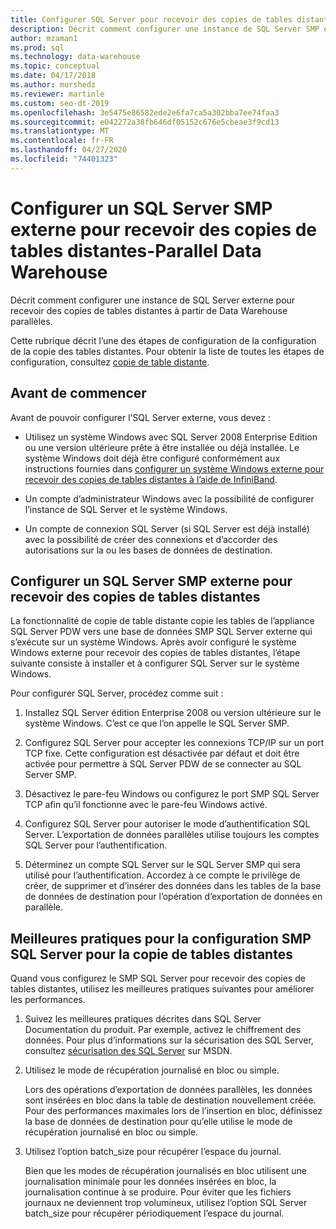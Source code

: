 ```yaml
---
title: Configurer SQL Server pour recevoir des copies de tables distantes
description: Décrit comment configurer une instance de SQL Server SMP externe pour recevoir des copies de tables distantes à partir de Data Warehouse parallèles.
author: mzaman1
ms.prod: sql
ms.technology: data-warehouse
ms.topic: conceptual
ms.date: 04/17/2018
ms.author: murshedz
ms.reviewer: martinle
ms.custom: seo-dt-2019
ms.openlocfilehash: 3e5475e86582ede2e6fa7ca5a302bba7ee74faa3
ms.sourcegitcommit: e042272a38fb646df05152c676e5cbeae3f9cd13
ms.translationtype: MT
ms.contentlocale: fr-FR
ms.lasthandoff: 04/27/2020
ms.locfileid: "74401323"
---
```

# <a name="configure-an-external-smp-sql-server-to-receive-remote-table-copies---parallel-data-warehouse"></a>Configurer un SQL Server SMP externe pour recevoir des copies de tables distantes-Parallel Data Warehouse
Décrit comment configurer une instance de SQL Server externe pour recevoir des copies de tables distantes à partir de Data Warehouse parallèles.  

Cette rubrique décrit l’une des étapes de configuration de la configuration de la copie des tables distantes. Pour obtenir la liste de toutes les étapes de configuration, consultez [copie de table distante](remote-table-copy.md).  
  
## <a name="before-you-begin"></a>Avant de commencer  
Avant de pouvoir configurer l’SQL Server externe, vous devez :  
  
-   Utilisez un système Windows avec SQL Server 2008 Enterprise Edition ou une version ultérieure prête à être installée ou déjà installée. Le système Windows doit déjà être configuré conformément aux instructions fournies dans [configurer un système Windows externe pour recevoir des copies de tables distantes à l’aide de InfiniBand](configure-an-external-windows-system-to-receive-remote-table-copies-using-infiniband.md).  
  
-   Un compte d’administrateur Windows avec la possibilité de configurer l’instance de SQL Server et le système Windows.  
  
-   Un compte de connexion SQL Server (si SQL Server est déjà installé) avec la possibilité de créer des connexions et d’accorder des autorisations sur la ou les bases de données de destination.  
  
## <a name="configure-an-external-smp-sql-server-to-receive-remote-table-copies"></a><a name="HowToSQLServer"></a>Configurer un SQL Server SMP externe pour recevoir des copies de tables distantes  
La fonctionnalité de copie de table distante copie les tables de l’appliance SQL Server PDW vers une base de données SMP SQL Server externe qui s’exécute sur un système Windows. Après avoir configuré le système Windows externe pour recevoir des copies de tables distantes, l’étape suivante consiste à installer et à configurer SQL Server sur le système Windows.  
  
Pour configurer SQL Server, procédez comme suit :  
  
1.  Installez SQL Server édition Enterprise 2008 ou version ultérieure sur le système Windows. C’est ce que l’on appelle le SQL Server SMP.  
  
2.  Configurez SQL Server pour accepter les connexions TCP/IP sur un port TCP fixe. Cette configuration est désactivée par défaut et doit être activée pour permettre à SQL Server PDW de se connecter au SQL Server SMP.  
  
3.  Désactivez le pare-feu Windows ou configurez le port SMP SQL Server TCP afin qu’il fonctionne avec le pare-feu Windows activé.  
  
4.  Configurez SQL Server pour autoriser le mode d’authentification SQL Server. L’exportation de données parallèles utilise toujours les comptes SQL Server pour l’authentification.  
  
5.  Déterminez un compte SQL Server sur le SQL Server SMP qui sera utilisé pour l’authentification. Accordez à ce compte le privilège de créer, de supprimer et d’insérer des données dans les tables de la base de données de destination pour l’opération d’exportation de données en parallèle.  
  
## <a name="best-practices-for-smp-sql-server-configuration-for-remote-table-copy"></a><a name="BPSQLConfig"></a>Meilleures pratiques pour la configuration SMP SQL Server pour la copie de tables distantes  
Quand vous configurez le SMP SQL Server pour recevoir des copies de tables distantes, utilisez les meilleures pratiques suivantes pour améliorer les performances.  
  
1.  Suivez les meilleures pratiques décrites dans SQL Server Documentation du produit. Par exemple, activez le chiffrement des données. Pour plus d’informations sur la sécurisation des SQL Server, consultez [sécurisation des SQL Server](../relational-databases/security/securing-sql-server.md) sur MSDN.  
  
2.  Utilisez le mode de récupération journalisé en bloc ou simple.  
  
    Lors des opérations d’exportation de données parallèles, les données sont insérées en bloc dans la table de destination nouvellement créée. Pour des performances maximales lors de l’insertion en bloc, définissez la base de données de destination pour qu’elle utilise le mode de récupération journalisé en bloc ou simple.  
  
3.  Utilisez l’option batch_size pour récupérer l’espace du journal.  
  
    Bien que les modes de récupération journalisés en bloc utilisent une journalisation minimale pour les données insérées en bloc, la journalisation continue à se produire. Pour éviter que les fichiers journaux ne deviennent trop volumineux, utilisez l’option SQL Server batch_size pour récupérer périodiquement l’espace du journal.  
  
<!-- MISSING LINKS 
## See Also  
[Common Metadata Query Examples &#40;SQL Server PDW&#41;](../sqlpdw/common-metadata-query-examples-sql-server-pdw.md)  
-->
  
